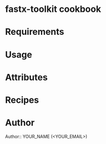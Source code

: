# fastx-toolkit cookbook

# Requirements

# Usage

# Attributes

# Recipes

# Author

Author:: YOUR_NAME (<YOUR_EMAIL>)
